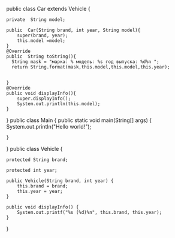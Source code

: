 public class Car extends Vehicle {

    private  String model;

    public  Car(String brand, int year, String model){
        super(brand, year);
        this.model =model;
    }
    @Override
    public  String toString(){
      String mask = "марка: % модель: %s год выпуска: %d%n ";
      return String.format(mask,this.model,this.model,this.year);


    }
    @Override
    public void displayInfo(){
        super.displayInfo();
        System.out.println(this.model);
    }
}
public class Main {
public static void main(String[] args) {
System.out.println("Hello world!");


    }

}
public class Vehicle {

    protected String brand;

    protected int year;

    public Vehicle(String brand, int year) {
        this.brand = brand;
        this.year = year;
    }

    public void displayInfo() {
        System.out.printf("%s (%d)%n", this.brand, this.year);
    }


}

